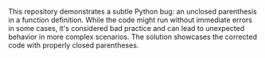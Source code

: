 This repository demonstrates a subtle Python bug: an unclosed parenthesis in a function definition. While the code might run without immediate errors in some cases, it's considered bad practice and can lead to unexpected behavior in more complex scenarios.  The solution showcases the corrected code with properly closed parentheses.